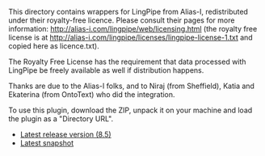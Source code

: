 This directory contains wrappers for LingPipe from Alias-I, redistributed
under their royalty-free licence. Please consult their pages for more
information: http://alias-i.com/lingpipe/web/licensing.html (the royalty free
license is at http://alias-i.com/lingpipe/licenses/lingpipe-license-1.txt and
copied here as licence.txt).

The Royalty Free License has the requirement that data processed with LingPipe
be freely available as well if distribution happens. 

Thanks are due to the Alias-I folks, and to Niraj (from Sheffield), Katia and
Ekaterina (from OntoText) who did the integration.

To use this plugin, download the ZIP, unpack it on your machine and load the
plugin as a "Directory URL".

- [Latest release version (8.5)](https://github.com/GateNLP/gateplugin-LingPipe/releases/download/v8.5/gateplugin-LingPipe-8.5.zip)
- [Latest snapshot](https://snapshots.gate.ac.uk/latest/gateplugin-LingPipe.zip)
